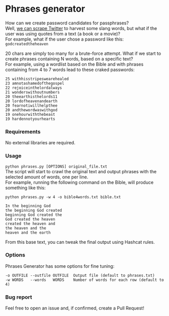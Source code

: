 # Phrases generator
How can we create password candidates for passphrases?  
Well, [we can scrape Twitter](https://github.com/tampe125/hashtag-scraper) to harvest some slang words, but what if the user was using quotes from a text (a book or a movie)?  
For example, what if the user chose a password like this:  
`godcreatedtheheaven`

20 chars are simply too many for a brute-force attempt. What if we start to create phrases containing N words, based on a specific text?  
For example, using a wordlist based on the Bible and with phrases containing from 4 to 7 words lead to these craked passwords:
```
25 withhisstripeswearehealed
23 amnotashamedofthegospel
22 rejoiceinthelordalways
21 wonderswithoutnumbers
20 theearthisthelords11
20 lordofheavenandearth
20 fearnotiwillhelpthee
20 andthewordwaswithgod
19 onehourwiththebeast
19 hardennotyourhearts
```

### Requirements
No external libraries are required.

### Usage
`python phrases.py [OPTIONS] original_file.txt`  
The script will start to crawl the original text and output phrases with the selected amount of words, one per line.  
For example, running the following command on the Bible, will produce something like this:
```
python phrases.py -w 4 -o bible4words.txt bible.txt

In the beginning God
the beginning God created
beginning God created the
God created the heaven
created the heaven and
the heaven and the
heaven and the earth
```
From this base text, you can tweak the final output using Hashcat rules.

### Options
Phrases Generator has some options for fine tuning:
```
-o OUTFILE --outfile OUTFILE  Output file (default to phrases.txt)
-w WORDS   --words   WORDS    Number of words for each row (default to 4)
```

### Bug report
Feel free to open an issue and, if confirmed, create a Pull Request!
